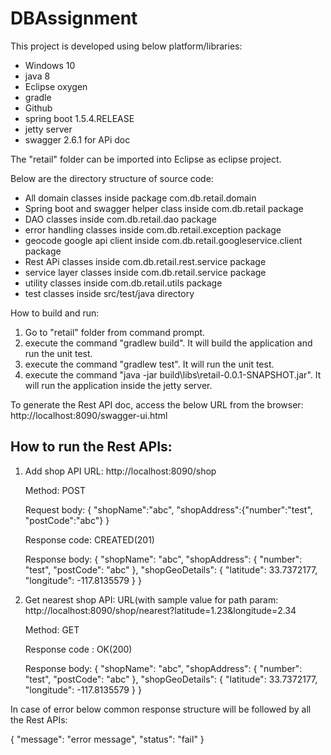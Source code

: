 # DBAssignment

This project is developed using below platform/libraries:
- Windows 10
- java 8
- Eclipse oxygen
- gradle 
- Github
- spring boot 1.5.4.RELEASE
- jetty server
- swagger 2.6.1 for APi doc

The "retail" folder can be imported into Eclipse as eclipse project. 

Below are the directory structure of source code:
- All domain classes inside package com.db.retail.domain
- Spring boot and swagger helper class  inside com.db.retail package
- DAO classes inside com.db.retail.dao package
- error handling classes inside com.db.retail.exception package
- geocode google api client inside com.db.retail.googleservice.client package
- Rest APi classes inside com.db.retail.rest.service package
- service layer classes inside com.db.retail.service package
- utility classes inside com.db.retail.utils package
- test classes inside src/test/java directory


How to build and run:
1) Go to "retail" folder from command prompt.
2) execute the command "gradlew build". It will build the application and run the unit test.
3) execute the command "gradlew test". It will run the unit test.
4) execute the command "java -jar build\libs\retail-0.0.1-SNAPSHOT.jar". It will run the application inside the jetty server.

To generate the Rest API doc, access the below URL from the browser:
http://localhost:8090/swagger-ui.html

How to run the Rest APIs:
---------------------------
1) Add shop API
   URL: http://localhost:8090/shop
   
   Method: POST
   
   Request body:
       {
          "shopName":"abc",
          "shopAddress":{"number":"test", "postCode":"abc"}
        }
        
   Response code: CREATED(201)   
   
   Response body:
   {
      "shopName": "abc",
      "shopAddress": {
          "number": "test",
          "postCode": "abc"
      },
      "shopGeoDetails": {
          "latitude": 33.7372177,
          "longitude": -117.8135579
      }
  }
  
  2) Get nearest shop API:
     URL(with sample value for path param: http://localhost:8090/shop/nearest?latitude=1.23&longitude=2.34
     
     Method: GET
     
     Response code : OK(200)
     
     Response body:
     {
        "shopName": "abc",
        "shopAddress": {
            "number": "test",
            "postCode": "abc"
        },
        "shopGeoDetails": {
            "latitude": 33.7372177,
            "longitude": -117.8135579
        }
    }

   In case of error below common response structure will be followed by all the Rest APIs:
   
   {
       "message": "error message",
       "status": "fail"
   }

